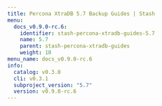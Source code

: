 ```yaml
---
title: Percona XtraDB 5.7 Backup Guides | Stash
menu:
  docs_v0.9.0-rc.6:
    identifier: stash-percona-xtradb-guides-5.7
    name: 5.7
    parent: stash-percona-xtradb-guides
    weight: 10
menu_name: docs_v0.9.0-rc.6
info:
  catalog: v0.3.0
  cli: v0.3.1
  subproject_version: "5.7"
  version: v0.9.0-rc.6
---
```


